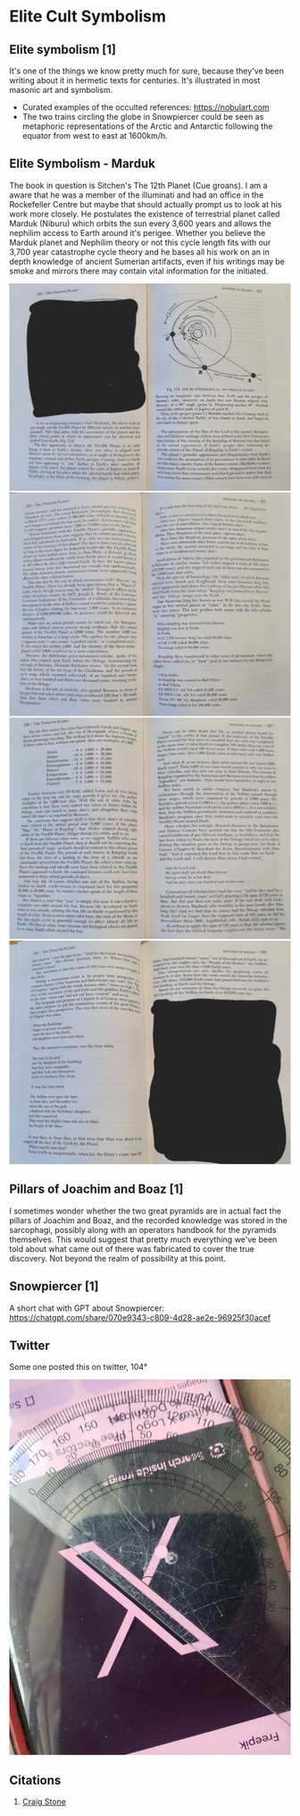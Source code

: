 # Elite Cult Symbolism

## Elite symbolism [1]

It's one of the things we know pretty much for sure, because they've been writing about it in hermetic texts for centuries. It's illustrated in most masonic art and symbolism.
- Curated examples of the occulted references: https://nobulart.com
- The two trains circling the globe in Snowpiercer could be seen as metaphoric representations of the Arctic and Antarctic following the equator from west to east at 1600km/h.

## Elite Symbolism - Marduk

The book in question is Sitchen's The 12th Planet (Cue groans). I am a aware that he was a member of the illuminati and had an office in the Rockefeller Centre but maybe that should actually prompt us to look at his work more closely. He postulates the existence of terrestrial planet called Marduk (Niburu) which orbits the sun every 3,600 years and allows the nephilim access to Earth around it's perigee. Whether you believe the Marduk planet and Nephilim theory or not this cycle length fits with our 3,700 year catastrophe cycle theory and he bases all his work on an in depth knowledge of ancient Sumerian artifacts, even if his writings may be smoke and mirrors there may contain vital information for the initiated.

![marduk](img/marduk1.jpg "marduk")
![marduk](img/marduk2.jpg "marduk")
![marduk](img/marduk3.jpg "marduk")
![marduk](img/marduk4.jpg "marduk")

## Pillars of Joachim and Boaz [1]

I sometimes wonder whether the two great pyramids are in actual fact the pillars of Joachim and Boaz, and the recorded knowledge was stored in the sarcophagi, possibly along with an operators handbook for the pyramids themselves. This would suggest that pretty much everything we've been told about what came out of there was fabricated to cover the true discovery. Not beyond the realm of possibility at this point.

## Snowpiercer [1]

A short chat with GPT about Snowpiercer: https://chatgpt.com/share/070e9343-c809-4d28-ae2e-96925f30acef

## Twitter

Some one posted this on twitter, 104°

![](img/twitter.jpg)

## Citations

1. [Craig Stone](https://nobulart.com)